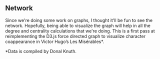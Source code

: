 Network
-------

Since we're doing some work on graphs, I thought it'll be fun to see the network. Hopefully, being able to visualize the graph will help in all the degree and centrality calculations that we're doing. This is a first pass at reimplementing the D3.js force directed graph to visualize character coappearance in Victor Hugo’s Les Misérables*. 



*Data is compiled by Donal Knuth. 